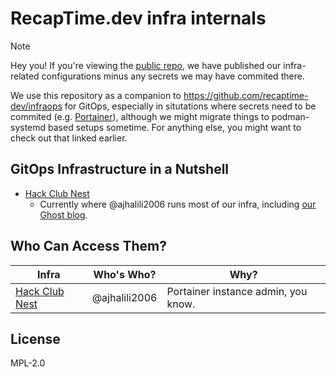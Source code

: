 # RecapTime.dev infra internals

> [!NOTE]
> Hey you! If you're viewing the [public repo], we have published our infra-related configurations
> minus any secrets we may have commited there.

We use this repository as a companion to <https://github.com/recaptime-dev/infraops> for
GitOps, especially in situtations where secrets need to be commited (e.g. [Portainer]),
although we might migrate things to podman-systemd based setups sometime.
For anything else, you might want to check out that linked earlier.

[public repo]: https://github.com/internal-recaptime-dev/infra-internals-public
[Portainer]: https://portainer.io

## GitOps Infrastructure in a Nutshell

* [Hack Club Nest](./docker/nest/README.md)
  * Currently where @ajhalili2006 runs most of our infra, including [our Ghost blog](https://blog.recaptime.dev).

## Who Can Access Them?

| Infra | Who's Who? | Why?
| --- | --- | --- |
| [Hack Club Nest](https://portainer.ajhalili2006.hackclub.app) | @ajhalili2006 | Portainer instance admin, you know. |

## License

MPL-2.0
